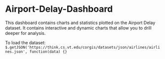 # Airport-Delay-Dashboard
This dashboard contains charts and statistics plotted on the Airport Delay dataset. It contains interactive and dynamic charts that allow you to drill deeper for analysis. 

To load the dataset:
``` $.getJSON('https://think.cs.vt.edu/corgis/datasets/json/airlines/airlines.json', function(data) {} ```
